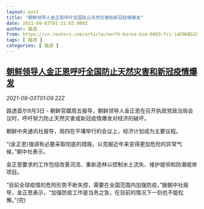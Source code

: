 ```yaml
---
layout: post
title: "朝鲜领导人金正恩呼吁全国防止天然灾害和新冠疫情爆发"
date: 2021-09-03T01:31:03.000Z
author: 路透
from: https://cn.reuters.com/article/north-korea-kim-0903-fri-idCNKBS2FZ02H
tags: [ 路透 ]
categories: [ 路透 ]
---
```

<!--1630632663000-->
[朝鲜领导人金正恩呼吁全国防止天然灾害和新冠疫情爆发](https://cn.reuters.com/article/north-korea-kim-0903-fri-idCNKBS2FZ02H)
------

<div>
<div><i>2021-09-03T01:09:22Z</i></div><p>路透首尔9月3日 - 朝鲜官媒周五报导，朝鲜领导人金正恩在召开执政党政治局会议时，呼吁努力防止天然灾害或新冠疫情爆发对经济的破坏。</p><p>朝鲜中央通讯社报导，周四在平壤举行的会议上，经济计划成为主要议程。</p><p>“(金正恩)强调有必要采取彻底的措施，以克服近年来变得更加危险的异常气候，”朝中社表示。</p><p>金正恩要求的工作包括改善河流、重新造林以控制水土流失、维护堤坝和防潮堤岸项目。</p><p>“目前全球疫情的危险形势不断失控，需要在全国范围内加强防疫，”据朝中社报导，金正恩表示，“加强防疫工作是当务之急，在目前的情况下一刻也不能松懈。”(完)</p>
</div>

